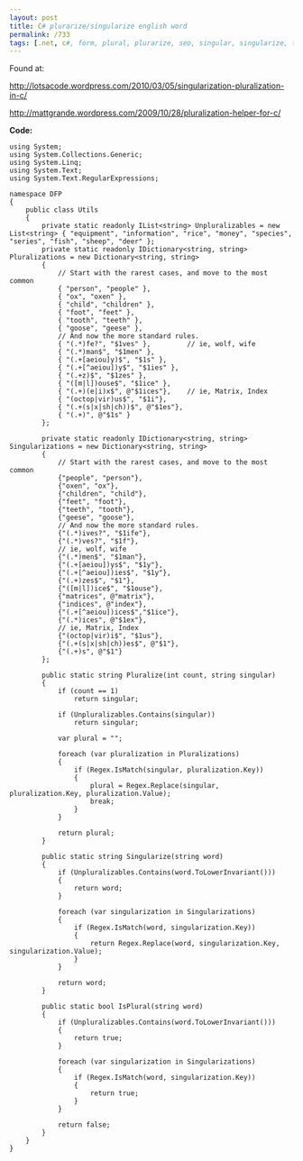 ```yaml
---
layout: post
title: C# plurarize/singularize english word
permalink: /733
tags: [.net, c#, form, plural, plurarize, seo, singular, singularize, text, word]
---
```


Found at:

http://lotsacode.wordpress.com/2010/03/05/singularization-pluralization-in-c/

http://mattgrande.wordpress.com/2009/10/28/pluralization-helper-for-c/

**Code:**

    using System;
    using System.Collections.Generic;
    using System.Linq;
    using System.Text;
    using System.Text.RegularExpressions;

    namespace DFP
    {
        public class Utils
        {
            private static readonly IList<string> Unpluralizables = new List<string> { "equipment", "information", "rice", "money", "species", "series", "fish", "sheep", "deer" };
            private static readonly IDictionary<string, string> Pluralizations = new Dictionary<string, string>
            {
                // Start with the rarest cases, and move to the most common
                { "person", "people" },
                { "ox", "oxen" },
                { "child", "children" },
                { "foot", "feet" },
                { "tooth", "teeth" },
                { "goose", "geese" },
                // And now the more standard rules.
                { "(.*)fe?", "$1ves" },         // ie, wolf, wife
                { "(.*)man$", "$1men" },
                { "(.+[aeiou]y)$", "$1s" },
                { "(.+[^aeiou])y$", "$1ies" },
                { "(.+z)$", "$1zes" },
                { "([m|l])ouse$", "$1ice" },
                { "(.+)(e|i)x$", @"$1ices"},    // ie, Matrix, Index
                { "(octop|vir)us$", "$1i"},
                { "(.+(s|x|sh|ch))$", @"$1es"},
                { "(.+)", @"$1s" }
            };

            private static readonly IDictionary<string, string> Singularizations = new Dictionary<string, string>
            {
                // Start with the rarest cases, and move to the most common
                {"people", "person"},
                {"oxen", "ox"},
                {"children", "child"},
                {"feet", "foot"},
                {"teeth", "tooth"},
                {"geese", "goose"},
                // And now the more standard rules.
                {"(.*)ives?", "$1ife"},
                {"(.*)ves?", "$1f"},
                // ie, wolf, wife
                {"(.*)men$", "$1man"},
                {"(.+[aeiou])ys$", "$1y"},
                {"(.+[^aeiou])ies$", "$1y"},
                {"(.+)zes$", "$1"},
                {"([m|l])ice$", "$1ouse"},
                {"matrices", @"matrix"},
                {"indices", @"index"},
                {"(.+[^aeiou])ices$","$1ice"},
                {"(.*)ices", @"$1ex"},
                // ie, Matrix, Index
                {"(octop|vir)i$", "$1us"},
                {"(.+(s|x|sh|ch))es$", @"$1"},
                {"(.+)s", @"$1"}
            };

            public static string Pluralize(int count, string singular)
            {
                if (count == 1)
                    return singular;

                if (Unpluralizables.Contains(singular))
                    return singular;

                var plural = "";

                foreach (var pluralization in Pluralizations)
                {
                    if (Regex.IsMatch(singular, pluralization.Key))
                    {
                        plural = Regex.Replace(singular, pluralization.Key, pluralization.Value);
                        break;
                    }
                }

                return plural;
            }

            public static string Singularize(string word)
            {
                if (Unpluralizables.Contains(word.ToLowerInvariant()))
                {
                    return word;
                }

                foreach (var singularization in Singularizations)
                {
                    if (Regex.IsMatch(word, singularization.Key))
                    {
                        return Regex.Replace(word, singularization.Key, singularization.Value);
                    }
                }

                return word;
            }

            public static bool IsPlural(string word)
            {
                if (Unpluralizables.Contains(word.ToLowerInvariant()))
                {
                    return true;
                }

                foreach (var singularization in Singularizations)
                {
                    if (Regex.IsMatch(word, singularization.Key))
                    {
                        return true;
                    }
                }

                return false;
            }
        }
    }
